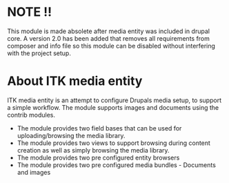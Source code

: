 # NOTE !!
This module is made absolete after media entity was included in drupal core.
A version 2.0 has been added that removes all requirements from composer and info file so this module can be disabled without interfering with the project setup.

# About ITK media entity

ITK media entity is an attempt to configure Drupals media setup, to support a simple workflow.
The module supports images and documents using the contrib modules.

- The module provides two field bases that can be used for uploading/browsing the media library.
- The module provides two views to support browsing during content creation as well as simply browsing the media library.
- The module provides two pre configured entity browsers
- The module provides two pre configured media bundles - Documents and images
